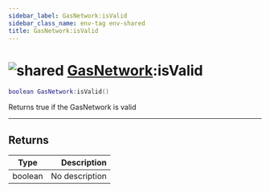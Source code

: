 ```yaml
---
sidebar_label: GasNetwork:isValid
sidebar_class_name: env-tag env-shared
title: GasNetwork:isValid
---
```


# <img src='/img/wiki/shared.png' alt='shared' classname='env-tag' /> [GasNetwork](../gasnetwork/README.md):isValid

```lua
boolean GasNetwork:isValid()
```

Returns true if the GasNetwork is valid<br/>

-----------------
## Returns

| Type   | Description |
| ------ | ----------: |
| boolean | No description |
